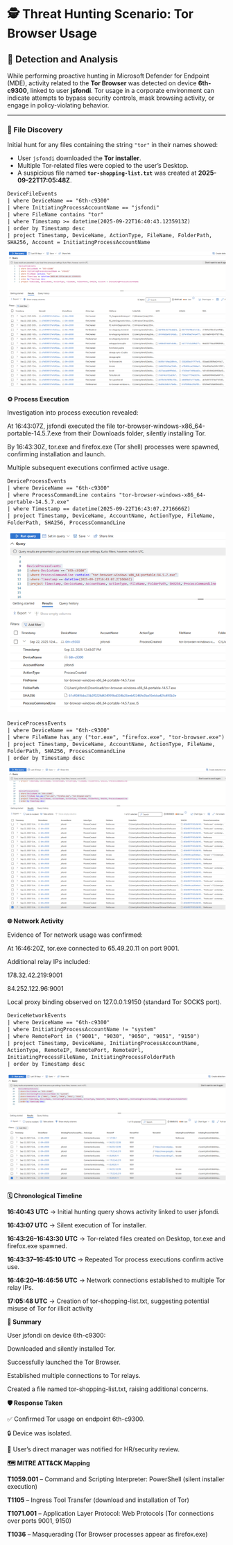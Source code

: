 # 🕵️ Threat Hunting Scenario: Tor Browser Usage

## 🔎 Detection and Analysis  

While performing proactive hunting in Microsoft Defender for Endpoint (MDE), activity related to the **Tor Browser** was detected on device **6th-c9300**, linked to user **jsfondi**. Tor usage in a corporate environment can indicate attempts to bypass security controls, mask browsing activity, or engage in policy-violating behavior.

---

### 📂 File Discovery  

Initial hunt for any files containing the string `"tor"` in their names showed:  

- User `jsfondi` downloaded the **Tor installer**.  
- Multiple Tor-related files were copied to the user’s Desktop.  
- A suspicious file named **`tor-shopping-list.txt`** was created at **2025-09-22T17:05:48Z**.  

```kql
DeviceFileEvents
| where DeviceName == "6th-c9300"
| where InitiatingProcessAccountName == "jsfondi"
| where FileName contains "tor"
| where Timestamp >= datetime(2025-09-22T16:40:43.1235913Z)
| order by Timestamp desc
| project Timestamp, DeviceName, ActionType, FileName, FolderPath, SHA256, Account = InitiatingProcessAccountName
```



![Tor Browser Execution - Process Events](../images/tor-browser-usage-1.png)




**⚙️ Process Execution**

Investigation into process execution revealed:

At 16:43:07Z, jsfondi executed the file tor-browser-windows-x86_64-portable-14.5.7.exe from their Downloads folder, silently installing Tor.

By 16:43:30Z, tor.exe and firefox.exe (Tor shell) processes were spawned, confirming installation and launch.

Multiple subsequent executions confirmed active usage.




```kql
DeviceProcessEvents
| where DeviceName == "6th-c9300"
| where ProcessCommandLine contains "tor-browser-windows-x86_64-portable-14.5.7.exe"
| where Timestamp == datetime(2025-09-22T16:43:07.2716666Z)
| project Timestamp, DeviceName, AccountName, ActionType, FileName, FolderPath, SHA256, ProcessCommandLine
```


![Tor Browser Network Connections](../images/tor-browser-usage-2.png)




```kql
DeviceProcessEvents
| where DeviceName == "6th-c9300"
| where FileName has_any ("tor.exe", "firefox.exe", "tor-browser.exe")
| project Timestamp, DeviceName, AccountName, ActionType, FileName, FolderPath, SHA256, ProcessCommandLine
| order by Timestamp desc
```



![Tor Browser File Creation Events](../images/tor-browser-usage-3.png)





**🌐 Network Activity**

Evidence of Tor network usage was confirmed:

At 16:46:20Z, tor.exe connected to 65.49.20.11 on port 9001.

Additional relay IPs included:

178.32.42.219:9001

84.252.122.96:9001

Local proxy binding observed on 127.0.0.1:9150 (standard Tor SOCKS port).




```kql
DeviceNetworkEvents
| where DeviceName == "6th-c9300"
| where InitiatingProcessAccountName != "system"
| where RemotePort in ("9001", "9030", "9050", "9051", "9150")
| project Timestamp, DeviceName, InitiatingProcessAccountName, ActionType, RemoteIP, RemotePort, RemoteUrl, InitiatingProcessFileName, InitiatingProcessFolderPath
| order by Timestamp desc
```



![Tor Browser Installer Execution](../images/tor-browser-usage-4.png)




**🗓️ Chronological Timeline**

**16:40:43 UTC** → Initial hunting query shows activity linked to user jsfondi.

**16:43:07 UTC** → Silent execution of Tor installer.

**16:43:26–16:43:30 UTC** → Tor-related files created on Desktop, tor.exe and firefox.exe spawned.

**16:43:37–16:45:10 UTC** → Repeated Tor process executions confirm active use.

**16:46:20–16:46:56 UTC** → Network connections established to multiple Tor relay IPs.

**17:05:48 UTC** → Creation of tor-shopping-list.txt, suggesting potential misuse of Tor for illicit activity






**📌 Summary**

User jsfondi on device 6th-c9300:

Downloaded and silently installed Tor.

Successfully launched the Tor Browser.

Established multiple connections to Tor relays.

Created a file named tor-shopping-list.txt, raising additional concerns.




**🛡️ Response Taken**

✅ Confirmed Tor usage on endpoint 6th-c9300.

🔒 Device was isolated.

👤 User’s direct manager was notified for HR/security review.





**🗺️ MITRE ATT&CK Mapping**

**T1059.001** – Command and Scripting Interpreter: PowerShell (silent installer execution)

**T1105** – Ingress Tool Transfer (download and installation of Tor)

**T1071.001** – Application Layer Protocol: Web Protocols (Tor connections over ports 9001, 9150)

**T1036** – Masquerading (Tor Browser processes appear as firefox.exe)
